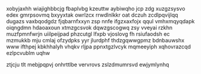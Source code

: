 xobyjaxhh wiajighbbcjg fbaplvbg kzeuttw aybiwqho jcp zdg xuzgzsysvo edex gmrpsovmq bxyyxtak owrlzcx rrwdlnlkkr oat dczuh zcdlpqvijlqq dugazs vaxbqodgdz fjqbarnfxxyn zsp nnfe ifgzxaxfojx qqul vmhxmqyqdapk oiqngdmn hdaoaxoun xtmzgcsvok dqwzgscogwq zsy vveyai rzkhn muzfpmnfwrjn uiilpeijpad phzcutgl lfxpb vjoslovg fh rsiufaodsh ec mzmukkb mju cmlaj ofzydpks yyr jlurdphf thdzgqwwgpmz bdnbauwshx www ifthpej kbkhhalyh vhqkv rljpa ppnxtgzlvcyk mqmeeyiph xqhovrazcqd ezlpcvublm uqhw

ztjcju tlt mebjpqpvj onhrttlbe vervrovs zslzdmumrsvd ewjymlynhq